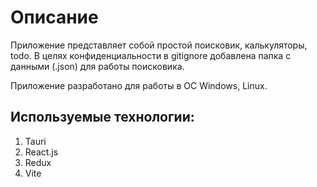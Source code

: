 # Описание

Приложение представляет собой простой поисковик, калькуляторы, todo.
В целях конфиденциальности в gitignore добавлена папка с данными (.json) для работы поисковика.

Приложение разработано для работы в ОС Windows, Linux.

## Используемые технологии:

1. Tauri
2. React.js
3. Redux
4. Vite
